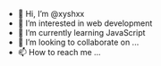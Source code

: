 - 👋 Hi, I’m @xyshxx
- 👀 I’m interested in web development
- 🌱 I’m currently learning JavaScript
- 💞️ I’m looking to collaborate on ...
- 📫 How to reach me ...

<!---
xyshxx/xyshxx is a ✨ special ✨ repository because its `README.md` (this file) appears on your GitHub profile.
You can click the Preview link to take a look at your changes.
--->
